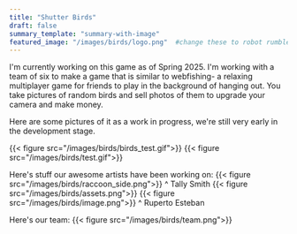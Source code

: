 ```yaml
---
title: "Shutter Birds"
draft: false
summary_template: "summary-with-image"
featured_image: "/images/birds/logo.png"  #change these to robot rumble pictures
---
```


I'm currently working on this game as of Spring 2025. I'm working with a team of six to make a game that is similar to webfishing- a relaxing multiplayer game for friends to play in the background of hanging out. You take pictures of random birds and sell photos of them to upgrade your camera and make money.

Here are some pictures of it as a work in progress, we're still very early in the development stage.

{{< figure src="/images/birds/birds_test.gif">}}
{{< figure src="/images/birds/test.gif">}}



Here's stuff our awesome artists have been working on:
{{< figure src="/images/birds/raccoon_side.png">}}
^ Tally Smith
{{< figure src="/images/birds/assets.png">}}
{{< figure src="/images/birds/image.png">}}
^ Ruperto Esteban


Here's our team:
{{< figure src="/images/birds/team.png">}}
